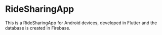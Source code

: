 # RideSharingApp
This is a RideSharingApp for Android devices, developed in Flutter and the database is created in Firebase.

